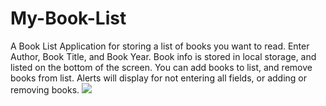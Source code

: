 # My-Book-List
A Book List Application for storing a list of books you want to read. Enter Author, Book Title, and Book Year. Book info is stored in local storage, and listed on the bottom of the screen. You can add books to list, and remove books from list. Alerts will display for not entering all fields, or adding or removing books.
![](images/Screenshot-bookList.png)

